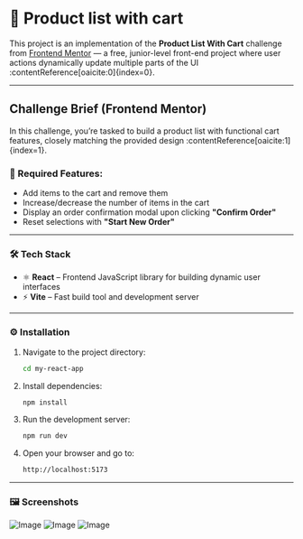 # 🛒 Product list with cart

This project is an implementation of the **Product List With Cart** challenge from [Frontend Mentor](https://www.frontendmentor.io/challenges/product-list-with-cart-5MmqLVAp_d) — a free, junior-level front-end project where user actions dynamically update multiple parts of the UI :contentReference[oaicite:0]{index=0}.

---

##  Challenge Brief (Frontend Mentor)

In this challenge, you’re tasked to build a product list with functional cart features, closely matching the provided design :contentReference[oaicite:1]{index=1}.

### 🔧 Required Features:
- Add items to the cart and remove them  
- Increase/decrease the number of items in the cart  
- Display an order confirmation modal upon clicking **"Confirm Order"**  
- Reset selections with **"Start New Order"**  

---

### 🛠️ Tech Stack

- ⚛️ **React** – Frontend JavaScript library for building dynamic user interfaces  
- ⚡ **Vite** – Fast build tool and development server

---

### ⚙️ Installation

1. Navigate to the project directory:

    ```bash
    cd my-react-app
    ```

2. Install dependencies:

    ```bash
    npm install
    ```

3. Run the development server:

    ```bash
    npm run dev
    ```

4. Open your browser and go to:

    ```bash
    http://localhost:5173
    ```

---

### 🖼️ Screenshots

![Image](https://github.com/user-attachments/assets/092f037f-8e63-4aac-aabe-9bdbab1ef1ed)
![Image](https://github.com/user-attachments/assets/5b5d837b-f60b-4b0d-b579-76f2243bb7da)
![Image](https://github.com/user-attachments/assets/11f595b8-2081-4c9c-ac74-3a89f9ab37b0)
